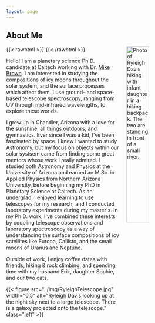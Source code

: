 ```yaml
---
layout: page
---
```


## About Me

{{< rawhtml >}}
<img src="../img/hiking.jpg" alt="Photo of Ryleigh Davis hiking with infant daughter in a hiking backpack. The two are standing in front of a small river." style="float: right; margin-left: 20px; margin-bottom: 20px; width: 35%; max-width: 350px;" />
{{< /rawhtml >}}

Hello! I am a planetary science Ph.D. candidate at Caltech working with Dr. [Mike Brown](https://mikebrown.caltech.edu/). I am interested in studying the compositions of icy moons throughout the solar system, and the surface processes which affect them. I use ground- and space-based telescope spectroscopy, ranging from UV through mid-infrared wavelengths, to explore these worlds.

I grew up in Chandler, Arizona with a love for the sunshine, all things outdoors, and gymnastics. Ever since I was a kid, I’ve been fascinated by space. I knew I wanted to study Astronomy, but my focus on objects within our solar systsem came from finding some great mentors whose work I really admired. I studied both Astronomy and Physics at the University of Arizona and earned an M.Sc. in Applied Physics from Northern Arizona University, before beginning my PhD in Planetary Science at Caltech. As an undergrad, I enjoyed learning to use telescopes for my research, and I conducted laboratory experiments during my master's. In my Ph.D. work, I've combined these interests by coupling telescope observations and laboratory spectroscopy as a way of understanding the surface compositions of icy satellites like Europa, Callisto, and the small moons of Uranus and Neptune.

Outside of work, I enjoy coffee dates with friends, hiking & rock climbing, and spending time with my husband Erik, daughter Sophie, and our two cats.

{{< figure src="../img/RyleighTelescope.jpg" width="0.5" alt="Ryleigh Davis looking up at the night sky next to a large telescope. There is a galaxy projected onto the telescope." class="left" >}} 
